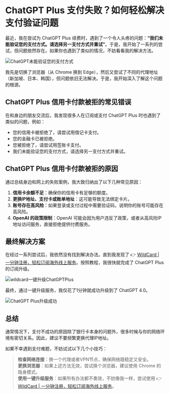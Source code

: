 # ChatGPT Plus 支付失败？如何轻松解决支付验证问题

最近，我在尝试为 ChatGPT Plus 续费时，遇到了一个令人头疼的问题：**“我们未能验证您的支付方式。请选择另一支付方式并重试”**。于是，我开始了一系列的尝试，但问题依然存在。如果你也遇到了类似的情况，不妨看看我的解决方法。

![ChatGPT未能验证您的支付方式](https://bbtdd.com/img/094600498693842.webp)

我先是切换了浏览器（从 Chrome 换到 Edge），然后又尝试了不同的代理地址（新加坡、日本、韩国），但问题依旧无法解决。于是，我开始深入了解这个问题的根源。

## ChatGPT Plus 信用卡付款被拒的常见错误

在和身边的朋友交流后，我发现很多人在订阅或支付 ChatGPT Plus 时也遇到了类似的问题，例如：

- 您的信用卡被拒绝了，请尝试用借记卡支付。
- 您的金融卡已被拒绝。
- 您被拒绝了，请尝试用签账卡支付。
- 我们未能验证您的支付方式，请选择另一支付方式并重试。

## ChatGPT Plus 信用卡付款被拒的原因

通过总结身边和网上的失败案例，我大致归纳出了以下几种常见原因：

1. **信用卡余额不足**：确保你的信用卡有足够的额度。
2. **更换IP地址、支付卡或账单地址**：这可能导致无法绑定卡片。
3. **账号存在高风险**：如果登录或支付过程中需要验证码，说明你的账号可能存在高风险。
4. **OpenAI 的政策限制**：OpenAI 可能会因为用户违反了政策，或者从高风险IP地址访问服务，直接拒绝提供付费服务。

## 最终解决方案

在经过一系列尝试后，我依然没有找到解决办法。直到我发现了 👉 [WildCard | 一分钟注册，轻松订阅海外线上服务](https://bbtdd.com/WildCard)。按照教程，我很快就完成了 ChatGPT Plus 的订阅升级。

![wildcard一键升级ChatGPTPlus](https://bbtdd.com/img/0690942709746.webp)

最终，通过一键升级服务，我仅花了1分钟就成功升级到了 ChatGPT 4.0。

![ChatGPT Plus升级成功](https://bbtdd.com/img/44546401.webp)

## 总结

通常情况下，支付不成功的原因除了银行卡本身的问题外，很多时候与你的网络环境有密切关系。因此，建议不要频繁更换代理IP地址。

如果不幸遇到支付难题，不妨试试以下几个小技巧：

> **检查网络连接**：换一个代理或者VPN节点，确保网络既稳定又安全。  
> **更换浏览器**：如果上述方法无效，尝试换个浏览器，建议使用 Chrome 的隐身模式。  
> **使用一键升级服务**：如果所有办法都不奏效，不妨像我一样，尝试使用 👉 [WildCard | 一分钟注册，轻松订阅海外线上服务](https://bbtdd.com/WildCard)。